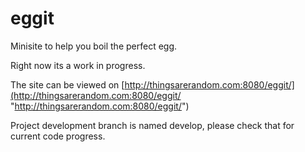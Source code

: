eggit
=====

Minisite to help you boil the perfect egg.

Right now its a work in progress.

The site can be viewed on [http://thingsarerandom.com:8080/eggit/](http://thingsarerandom.com:8080/eggit/ "http://thingsarerandom.com:8080/eggit/")

Project development branch is named develop, please check that for current code progress.